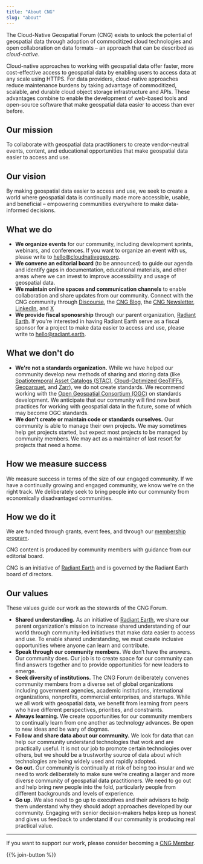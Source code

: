 ```yaml
---
title: "About CNG"
slug: "about"
---
```


The Cloud-Native Geospatial Forum (CNG) exists to unlock the potential of geospatial data through adoption of commoditized cloud technologies and open collaboration on data formats – an approach that can be described as *cloud-native*.

Cloud-native approaches to working with geospatial data offer faster, more cost-effective access to geospatial data by enabling users to access data at any scale using HTTPS. For data providers, cloud-native approaches reduce maintenance burdens by taking advantage of commoditized, scalable, and durable cloud object storage infrastructure and APIs. These advantages combine to enable the development of web-based tools and open-source software that make geospatial data easier to access than ever before.

## Our mission
To collaborate with geospatial data practitioners to create vendor-neutral events, content, and educational opportunities that make geospatial data easier to access and use.

## Our vision
By making geospatial data easier to access and use, we seek to create a world where geospatial data is continually made more accessible, usable, and beneficial – empowering communities everywhere to make data-informed decisions. 

## What we do

- **We organize events**  for our community, including development sprints, webinars, and conferences. If you want to organize an event with us, please write to hello@cloudnativegeo.org. 
- **We convene an editorial board** (to be announced) to guide our agenda and identify gaps in documentation, educational materials, and other areas where we can invest to improve accessibility and usage of geospatial data.
- **We maintain online spaces and communication channels** to enable collaboration and share updates from our community. Connect with the CNG community through [Discourse](https://cng.discourse.group), the [CNG Blog](/blog), the [CNG Newsletter](/https://share.hsforms.com/1SE7MCWS7RrSsAV3HN2C7TArzpx6), [LinkedIn](https://www.linkedin.com/company/cloudnativegeo/), and [X](https://x.com/cloudnativegeo)
- **We provide fiscal sponosrship** through our parent organization, [Radiant Earth](https://radiant.earth). If you're interested in having Radiant Earth serve as a fiscal sponsor for a project to make data easier to access and use, please write to hello@radiant.earth.

## What we don't do

- **We're not a standards organization.** While we have helped our community develop new methods of sharing and storing data (like [Spatiotemporal Asset Catalogs (STAC)](http://stacspec.org), [Cloud-Optimized GeoTIFFs](https://www.cogeo.org), [Geoparquet](https://geoparquet.org), and [Zarr](https://github.com/zarr-developers/geozarr-spec)), we do not create standards. We recommend working with the [Open Geospatial Consortium (OGC)](https://www.ogc.org) on standards development. We anticipate that our community will find new best practices for working with geospatial data in the future, some of which may become OGC standards.
- **We don't create or maintain code or standards ourselves.** Our community is able to manage their own projects. We may sometimes help get projects started, but expect most projects to be managed by community members. We may act as a maintainer of last resort for projects that need a home.

## How we measure success
We measure success in terms of the size of our engaged community. If we have a continually growing and engaged community, we know we're on the right track. We deliberately seek to bring people into our community from economically disadvantaged communities. 

## How we do it
We are funded through grants, event fees, and through our [membership program](/join).

CNG content is produced by community members with guidance from our editorial board. 

CNG is an initiative of [Radiant Earth](https://radiant.earth) and is governed by the Radiant Earth board of directors.

## Our values
These values guide our work as the stewards of the CNG Forum.

- **Shared understanding.** As an initiative of [Radiant Earth](https://radiant.earth), we share our parent organization's mission to increase shared understanding of our world through community-led initiatives that make data easier to access and use. To enable shared understanding, we must create inclusive opportunities where anyone can learn and contribute. 
- **Speak through our community members.** We don’t have the answers. Our community does. Our job is to create space for our community can find answers together and to provide opportunities for new leaders to emerge.
- **Seek diversity of institutions.** The CNG Forum deliberately convenes community members from a diverse set of global organizations including government agencies, academic institutions, international organizations, nonprofits, commercial enterprises, and startups. While we all work with geospatial data, we benefit from learning from peers who have different perspectives, priorities, and constraints.
- **Always learning.** We create opportunities for our community members to continually learn from one another as technology advances. Be open to new ideas and be wary of dogmas. 
- **Follow and share data about our community.** We look for data that can help our community understand technologies that work and are practically useful. It is not our job to promote certain technologies over others, but we should be a trustworthy source of data about which technologies are being widely used and rapidly adopted.
- **Go out.** Our community is continually at risk of being too insular and we need to work deliberately to make sure we’re creating a larger and more diverse community of geospatial data practitioners. We need to go out and help bring new people into the fold, particularly people from different backgrounds and levels of experience.
- **Go up.** We also need to go up to executives and their advisors to help them understand why they should adopt approaches developed by our community. Engaging with senior decision-makers helps keep us honest and gives us feedback to understand if our community is producing real practical value.

---

If you want to support our work, please consider becoming a [CNG Member](/join). 

{{% join-button %}}
